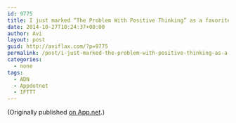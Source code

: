 ```yaml
---
id: 9775
title: I just marked “The Problem With Positive Thinking” as a favorite in Readability. http://www.readability.com/articles/tpgaqpdw
date: 2014-10-27T10:24:37+00:00
author: Avi
layout: post
guid: http://aviflax.com/?p=9775
permalink: /post/i-just-marked-the-problem-with-positive-thinking-as-a-favorite-in-readability-httpwww-readability-comarticlestpgaqpdw/
categories:
  - none
tags:
  - ADN
  - Appdotnet
  - IFTTT
---
```

(Originally published [on App.net](http://alpha.app.net/aviflax/post/42070488).)